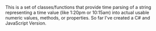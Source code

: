This is a set of classes/functions that provide time parsing of a string representing a time value (like 1:20pm or 10:15am) into actual usable numeric values, methods, or properties. So far I've created a C# and JavaScript Version.

